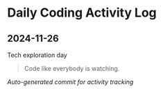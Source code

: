 # Daily Coding Activity Log

## 2024-11-26

Tech exploration day

> Code like everybody is watching.

*Auto-generated commit for activity tracking*
